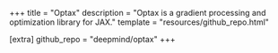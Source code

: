 +++
title = "Optax"
description = "Optax is a gradient processing and optimization library for JAX."
template = "resources/github_repo.html"

[extra]
github_repo = "deepmind/optax"
+++


